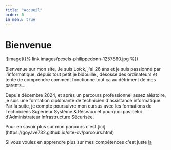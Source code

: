 ```yaml
---
title: "Accueil"
order: 0
in_menu: true
---
```

# Bienvenue

![image]({% link images/pexels-philippedonn-1257860.jpg %})

<p class="pres">Bienvenue sur mon site, 
Je suis Loïck, j'ai 26 ans et je suis passionné par l'informatique, depuis tout petit je bidouille , désosse des ordinateurs et tente de comprendre comment fonctionne tout ça au détriment de mes parents...

Depuis décembre 2024, et après un parcours professionnel assez aléatoire, je suis une formation diplômante de technicien d'assistance informatique. Par la suite, je compte poursuivre mon cursus avec les formations de Techniciens Supérieur Système & Réseaux et pourquoi pas celui d'Administrateur Infrastructure Sécurisée.</p>

<p> Pour en savoir plus sur mon parcours c'est 
[ici](https://goyave732.github.io/site-cv/parcours.html) 

Si vous voulez en apprendre plus sur mes compétences c'est juste [la](https://goyave732.github.io/site-cv/competences.html) </p> 